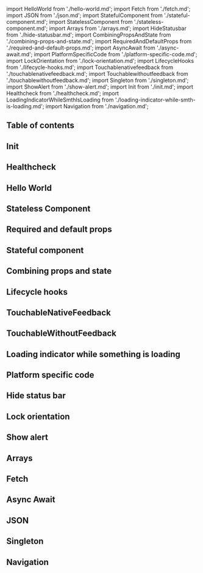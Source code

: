 import HelloWorld from './hello-world.md';
import Fetch from './fetch.md';
import JSON from './json.md';
import StatefulComponent from './stateful-component.md';
import StatelessComponent from './stateless-component.md';
import Arrays from './arrays.md';
import HideStatusbar from './hide-statusbar.md';
import CombiningPropsAndState from './combining-props-and-state.md';
import RequiredAndDefaultProps from './required-and-default-props.md';
import AsyncAwait from './async-await.md';
import PlatformSpecificCode from './platform-specific-code.md';
import LockOrientation from './lock-orientation.md';
import LifecycleHooks from './lifecycle-hooks.md';
import Touchablenativefeedback from './touchablenativefeedback.md';
import Touchablewithoutfeedback from './touchablewithoutfeedback.md';
import Singleton from './singleton.md';
import ShowAlert from './show-alert.md';
import Init from './init.md';
import Healthcheck from './healthcheck.md';
import LoadingIndicatorWhileSmthIsLoading from './loading-indicator-while-smth-is-loading.md';
import Navigation from './navigation.md';

<div className="toc-container">

## Table of contents

<!--
    Put empty heading because remark-toc replaces content until the first heading of the same level,
    so it removes closing div tag
-->

##

</div>

## Init

<Init />

## Healthcheck

<Healthcheck />

## Hello World

<HelloWorld />

## Stateless Component

<StatelessComponent />

## Required and default props

<RequiredAndDefaultProps />

## Stateful component

<StatefulComponent />

## Combining props and state

<CombiningPropsAndState />

## Lifecycle hooks

<LifecycleHooks />

## TouchableNativeFeedback

<Touchablenativefeedback />

## TouchableWithoutFeedback

<Touchablewithoutfeedback />

## Loading indicator while something is loading

<LoadingIndicatorWhileSmthIsLoading />

## Platform specific code

<PlatformSpecificCode />

## Hide status bar

<HideStatusbar />

## Lock orientation

<LockOrientation />

## Show alert

<ShowAlert />

## Arrays

<Arrays />

## Fetch

<Fetch />

## Async Await

<AsyncAwait />

## JSON

<JSON />

## Singleton

<Singleton />

## Navigation

<Navigation />
